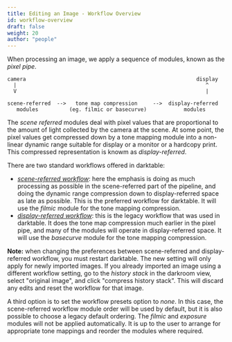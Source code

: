```yaml
---
title: Editing an Image - Workflow Overview
id: workflow-overview
draft: false
weight: 20
author: "people"
---
```


When processing an image, we apply a sequence of modules, known as the _pixel pipe_. 

```
camera                                                       display
  |                                                             ^
  V                                                             |
	
scene-referred  -->   tone map compression     -->  display-referred
   modules          (eg. filmic or basecurve)            modules
```

The _scene referred_ modules deal with pixel values that are proportional to the amount of light collected by the camera at the scene. At some point, the pixel values get compressed down by a tone mapping module into a non-linear dynamic range suitable for display or a monitor or a hardcopy print. This compressed representation is knowm as _display-referred_. 

There are two standard workflows offered in darktable:
* [_scene-referred workflow_](edit-scene-referred): here the emphasis is doing as much processing as possible in the scene-referred part of the pipeline, and doing the dynamic range compression down to display-referred space as late as possible. This is the preferred workflow for darktable. It will use the _filmic_ module for the tone mapping compression.
* [_display-referred workflow_](edit-display-referred): this is the legacy workflow that was used in darktable. It does the tone map compression much earlier in the pixel pipe, and many of the modules will operate in display-referred space. It will use the _basecurve_ module for the tone mapping compression.

**Note:** when changing the preferences between scene-referred and display-referred workflow, you must restart darktable. The new setting will only apply for newly imported images. If you already imported an image using a different workflow setting, go to the _history stack_ in the darkroom view, select "original image", and click "compress history stack". This will discard any edits and reset the workflow for that image.

A third option is to set the workflow presets option to _none_. In this case, the scene-referred workflow module order will be used by default, but it is also possible to choose a legacy default ordering. The _filmic_ and _exposure_ modules will not be applied automatically. It is up to the user to arrange for appropriate tone mappings and reorder the modules where required.

